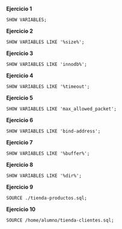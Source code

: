__Ejercicio 1__

`SHOW VARIABLES;`

__Ejercicio 2__

`SHOW VARIABLES LIKE '%size%';`

__Ejercicio 3__

`SHOW VARIABLES LIKE 'innodb%';`

__Ejercicio 4__

`SHOW VARIABLES LIKE '%timeout';`

__Ejercicio 5__

`SHOW VARIABLES LIKE 'max_allowed_packet';`

__Ejercicio 6__

`SHOW VARIABLES LIKE 'bind-address';`

__Ejercicio 7__

`SHOW VARIABLES LIKE '%buffer%';`

__Ejercicio 8__

`SHOW VARIABLES LIKE '%dir%';`

__Ejercicio 9__

`SOURCE ./tienda-productos.sql;`

__Ejercicio 10__

`SOURCE /home/alumno/tienda-clientes.sql;`